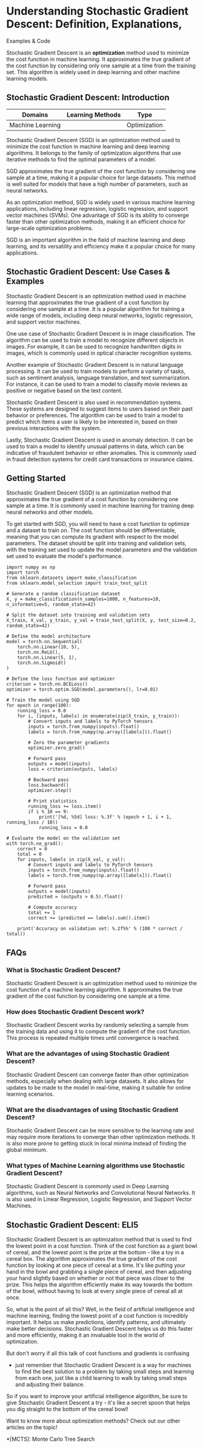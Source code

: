 # Understanding Stochastic Gradient Descent: Definition, Explanations,
Examples & Code

Stochastic Gradient Descent is an **optimization** method used to minimize the
cost function in machine learning. It approximates the true gradient of the
cost function by considering only one sample at a time from the training set.
This algorithm is widely used in deep learning and other machine learning
models.

## Stochastic Gradient Descent: Introduction

Domains | Learning Methods | Type  
---|---|---  
Machine Learning |  | Optimization  
  
Stochastic Gradient Descent (SGD) is an optimization method used to minimize
the cost function in machine learning and deep learning algorithms. It belongs
to the family of optimization algorithms that use iterative methods to find
the optimal parameters of a model.

SGD approximates the true gradient of the cost function by considering one
sample at a time, making it a popular choice for large datasets. This method
is well suited for models that have a high number of parameters, such as
neural networks.

As an optimization method, SGD is widely used in various machine learning
applications, including linear regression, logistic regression, and support
vector machines (SVMs). One advantage of SGD is its ability to converge faster
than other optimization methods, making it an efficient choice for large-scale
optimization problems.

SGD is an important algorithm in the field of machine learning and deep
learning, and its versatility and efficiency make it a popular choice for many
applications.

## Stochastic Gradient Descent: Use Cases & Examples

Stochastic Gradient Descent is an optimization method used in machine learning
that approximates the true gradient of a cost function by considering one
sample at a time. It is a popular algorithm for training a wide range of
models, including deep neural networks, logistic regression, and support
vector machines.

One use case of Stochastic Gradient Descent is in image classification. The
algorithm can be used to train a model to recognize different objects in
images. For example, it can be used to recognize handwritten digits in images,
which is commonly used in optical character recognition systems.

Another example of Stochastic Gradient Descent is in natural language
processing. It can be used to train models to perform a variety of tasks, such
as sentiment analysis, language translation, and text summarization. For
instance, it can be used to train a model to classify movie reviews as
positive or negative based on the text content.

Stochastic Gradient Descent is also used in recommendation systems. These
systems are designed to suggest items to users based on their past behavior or
preferences. The algorithm can be used to train a model to predict which items
a user is likely to be interested in, based on their previous interactions
with the system.

Lastly, Stochastic Gradient Descent is used in anomaly detection. It can be
used to train a model to identify unusual patterns in data, which can be
indicative of fraudulent behavior or other anomalies. This is commonly used in
fraud detection systems for credit card transactions or insurance claims.

## Getting Started

Stochastic Gradient Descent (SGD) is an optimization method that approximates
the true gradient of a cost function by considering one sample at a time. It
is commonly used in machine learning for training deep neural networks and
other models.

To get started with SGD, you will need to have a cost function to optimize and
a dataset to train on. The cost function should be differentiable, meaning
that you can compute its gradient with respect to the model parameters. The
dataset should be split into training and validation sets, with the training
set used to update the model parameters and the validation set used to
evaluate the model's performance.

    
    
    
    import numpy as np
    import torch
    from sklearn.datasets import make_classification
    from sklearn.model_selection import train_test_split
    
    # Generate a random classification dataset
    X, y = make_classification(n_samples=1000, n_features=10, n_informative=5, random_state=42)
    
    # Split the dataset into training and validation sets
    X_train, X_val, y_train, y_val = train_test_split(X, y, test_size=0.2, random_state=42)
    
    # Define the model architecture
    model = torch.nn.Sequential(
        torch.nn.Linear(10, 5),
        torch.nn.ReLU(),
        torch.nn.Linear(5, 1),
        torch.nn.Sigmoid()
    )
    
    # Define the loss function and optimizer
    criterion = torch.nn.BCELoss()
    optimizer = torch.optim.SGD(model.parameters(), lr=0.01)
    
    # Train the model using SGD
    for epoch in range(100):
        running_loss = 0.0
        for i, (inputs, labels) in enumerate(zip(X_train, y_train)):
            # Convert inputs and labels to PyTorch tensors
            inputs = torch.from_numpy(inputs).float()
            labels = torch.from_numpy(np.array([labels])).float()
    
            # Zero the parameter gradients
            optimizer.zero_grad()
    
            # Forward pass
            outputs = model(inputs)
            loss = criterion(outputs, labels)
    
            # Backward pass
            loss.backward()
            optimizer.step()
    
            # Print statistics
            running_loss += loss.item()
            if i % 10 == 9:
                print('[%d, %5d] loss: %.3f' % (epoch + 1, i + 1, running_loss / 10))
                running_loss = 0.0
    
    # Evaluate the model on the validation set
    with torch.no_grad():
        correct = 0
        total = 0
        for inputs, labels in zip(X_val, y_val):
            # Convert inputs and labels to PyTorch tensors
            inputs = torch.from_numpy(inputs).float()
            labels = torch.from_numpy(np.array([labels])).float()
    
            # Forward pass
            outputs = model(inputs)
            predicted = (outputs > 0.5).float()
    
            # Compute accuracy
            total += 1
            correct += (predicted == labels).sum().item()
    
        print('Accuracy on validation set: %.2f%%' % (100 * correct / total))
    
    

## FAQs

### What is Stochastic Gradient Descent?

Stochastic Gradient Descent is an optimization method used to minimize the
cost function of a machine learning algorithm. It approximates the true
gradient of the cost function by considering one sample at a time.

### How does Stochastic Gradient Descent work?

Stochastic Gradient Descent works by randomly selecting a sample from the
training data and using it to compute the gradient of the cost function. This
process is repeated multiple times until convergence is reached.

### What are the advantages of using Stochastic Gradient Descent?

Stochastic Gradient Descent can converge faster than other optimization
methods, especially when dealing with large datasets. It also allows for
updates to be made to the model in real-time, making it suitable for online
learning scenarios.

### What are the disadvantages of using Stochastic Gradient Descent?

Stochastic Gradient Descent can be more sensitive to the learning rate and may
require more iterations to converge than other optimization methods. It is
also more prone to getting stuck in local minima instead of finding the global
minimum.

### What types of Machine Learning algorithms use Stochastic Gradient Descent?

Stochastic Gradient Descent is commonly used in Deep Learning algorithms, such
as Neural Networks and Convolutional Neural Networks. It is also used in
Linear Regression, Logistic Regression, and Support Vector Machines.

## Stochastic Gradient Descent: ELI5

Stochastic Gradient Descent is an optimization method that is used to find the
lowest point in a cost function. Think of the cost function as a giant bowl of
cereal, and the lowest point is the prize at the bottom - like a toy in a
cereal box. The algorithm approximates the true gradient of the cost function
by looking at one piece of cereal at a time. It's like putting your hand in
the bowl and grabbing a single piece of cereal, and then adjusting your hand
slightly based on whether or not that piece was closer to the prize. This
helps the algorithm efficiently make its way towards the bottom of the bowl,
without having to look at every single piece of cereal all at once.

So, what is the point of all this? Well, in the field of artificial
intelligence and machine learning, finding the lowest point of a cost function
is incredibly important. It helps us make predictions, identify patterns, and
ultimately make better decisions. Stochastic Gradient Descent helps us do this
faster and more efficiently, making it an invaluable tool in the world of
optimization.

But don't worry if all this talk of cost functions and gradients is confusing
- just remember that Stochastic Gradient Descent is a way for machines to find
the best solution to a problem by taking small steps and learning from each
one, just like a child learning to walk by taking small steps and adjusting
their balance.

So if you want to improve your artificial intelligence algorithm, be sure to
give Stochastic Gradient Descent a try - it's like a secret spoon that helps
you dig straight to the bottom of the cereal bowl!

Want to know more about optimization methods? Check out our other articles on
the topic!

  *[MCTS]: Monte Carlo Tree Search